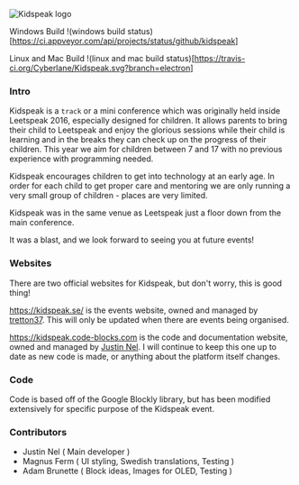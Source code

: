 ![Kidspeak logo](https://leetspeak.se/2016/images/kidspeak/logo.png)

Windows Build
!(windows build status)[https://ci.appveyor.com/api/projects/status/github/kidspeak]

Linux and Mac Build
!(linux and mac build status)[https://travis-ci.org/Cyberlane/Kidspeak.svg?branch=electron]

### Intro

Kidspeak is a `track` or a mini conference which was originally held inside Leetspeak 2016, especially designed for children. It allows parents to bring their child to Leetspeak and enjoy the glorious sessions while their child is learning and in the breaks they can check up on the progress of their children. This year we aim for children between 7 and 17 with no previous experience with programming needed.

Kidspeak encourages children to get into technology at an early age. In order for each child to get proper care and mentoring we are only running a very small group of children - places are very limited.

Kidspeak was in the same venue as Leetspeak just a floor down from the main conference.

It was a blast, and we look forward to seeing you at future events!

### Websites

There are two official websites for Kidspeak, but don't worry, this is good thing!

https://kidspeak.se/ is the events website, owned and managed by [tretton37](https://tretton37.com). This will only be updated when there are events being organised.

https://kidspeak.code-blocks.com is the code and documentation website, owned and managed by [Justin Nel](https://cyber-lane.com). I will continue to keep this one up to date as new code is made, or anything about the platform itself changes.

### Code

Code is based off of the Google Blockly library, but has been modified extensively for specific purpose of the Kidspeak event.

### Contributors

- Justin Nel ( Main developer )
- Magnus Ferm ( UI styling, Swedish translations, Testing )
- Adam Brunette ( Block ideas, Images for OLED, Testing )
